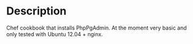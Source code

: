 Description
====

Chef cookbook that installs PhpPgAdmin. At the moment very basic and only tested with Ubuntu 12.04 + nginx.